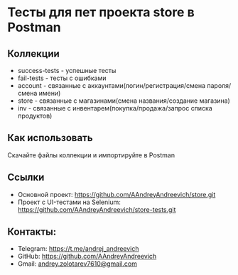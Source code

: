 # Тесты для пет проекта store в Postman

## Коллекции

- success-tests - успешные тесты
- fail-tests - тесты с ошибками
- account - связанные с аккаунтами(логин/регистрация/смена пароля/смена имени)
- store - связанные с магазинами(смена названия/создание магазина)
- inv - связанные с инвентарем(покупка/продажа/запрос списка продуктов)

## Как использовать

Скачайте файлы коллекции и импортируйте в Postman

## Ссылки

- Основной проект: https://github.com/AAndreyAndreevich/store.git
- Проект с UI-тестами на Selenium: https://github.com/AAndreyAndreevich/store-tests.git

## Контакты:

- Telegram: https://t.me/andrej_andreevich
- GitHub: https://github.com/AAndreyAndreevich
- Gmail: andrey.zolotarev7610@gmail.com

